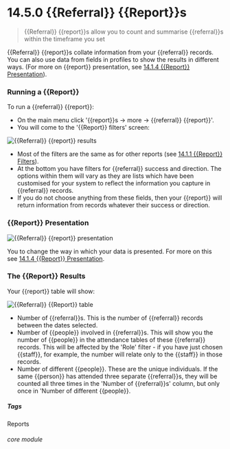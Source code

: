 # 14.5.0 {{Referral}} {{Report}}s

> {{Referral}} {{report}}s allow you to count and summarise {{referral}}s within the timeframe you set




{{Referral}} {{report}}s collate information from your {{referral}} records. You can also use data from fields in profiles to show the results in different ways. (For more on {{report}} presentation, see [14.1.4 {{Report}} Presentation](/help/index/p/14.1.4)). 

### Running a {{Report}}

To run a {{referral}} {{report}}:

- On the main menu click '{{report}}s -> more -> {{referral}} {{report}}'.
- You will come to the '{{Report}} filters' screen:

![{{Referral}} {{report}} results](13.5.0a.png)

- Most of the filters are the same as for other reports (see [14.1.1 {{Report}} Filters](/help/index/p/14.1.1)).
- At the bottom you have filters for {{referral}} success and direction. The options within them will vary as they are lists which have been customised for your system to reflect the information you capture in {{referral}} records. 
- If you do not choose anything from these fields, then your {{report}} will return information from records whatever their success or direction.


### {{Report}} Presentation

![{{Referral}} {{report}} presentation](13.5.0b.png)

You to change the way in which your data is presented. For more on this see [14.1.4 {{Report}} Presentation](/help/index/p/14.1.4).


### The {{Report}} Results

Your {{report}} table will show:

![{{Referral}} {{Report}} table](13.5.0c.png)

- Number of {{referral}}s. This is the number of {{referral}} records between the dates selected.
- Number of {{people}} involved in {{referral}}s. This will show you the number of {{people}} in the attendance tables of these {{referral}} records. This will be affected by the 'Role' filter - if you have just chosen {{staff}}, for example, the number will relate only to the {{staff}} in those records.
- Number of different {{people}}. These are the unique individuals. If the same {{person}} has attended three separate {{referral}}s, they will be counted all three times in the 'Number of {{referral}}s' column, but only once in 'Number of different {{people}}.


##### Tags
Reports

###### core module
